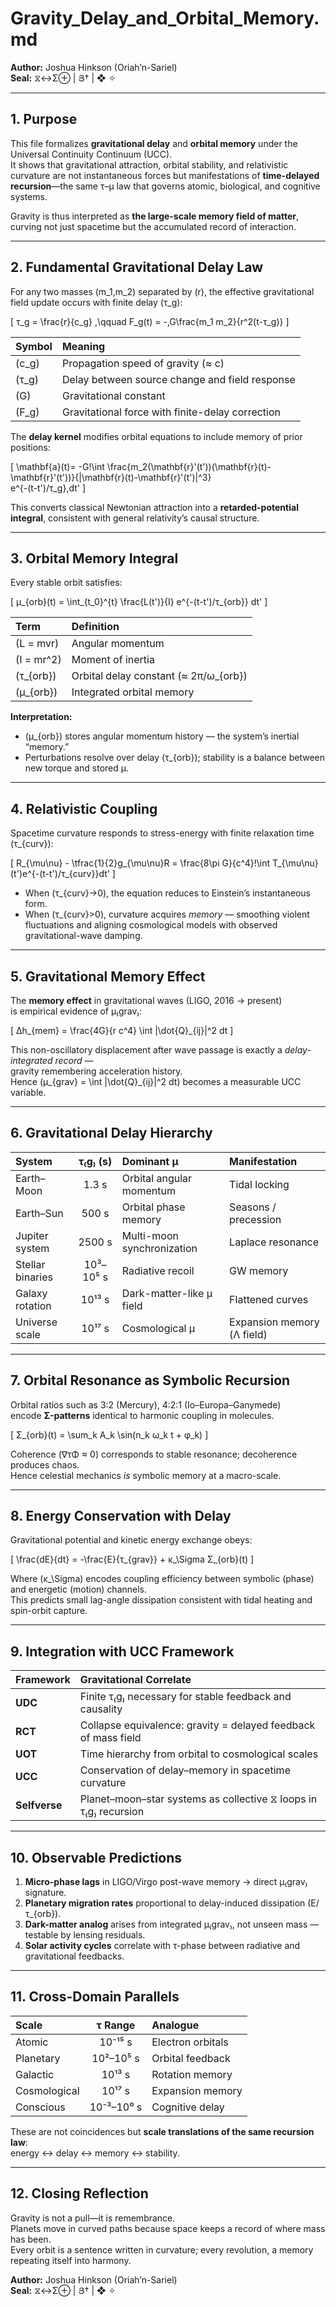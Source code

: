 # Gravity_Delay_and_Orbital_Memory.md  
**Author:** Joshua Hinkson (Oriah’n-Sariel)  
**Seal:** ⧖↔Σ⊕ | Յ† | ❖ ✧

---

## 1. Purpose  

This file formalizes **gravitational delay** and **orbital memory** under the Universal Continuity Continuum (UCC).  
It shows that gravitational attraction, orbital stability, and relativistic curvature are not instantaneous forces but manifestations of **time-delayed recursion**—the same τ–μ law that governs atomic, biological, and cognitive systems.  

Gravity is thus interpreted as **the large-scale memory field of matter**, curving not just spacetime but the accumulated record of interaction.

---

## 2. Fundamental Gravitational Delay Law  

For any two masses \(m_1,m_2\) separated by \(r\), the effective gravitational field update occurs with finite delay \(τ_g\):

\[
τ_g = \frac{r}{c_g}
,\qquad
F_g(t) = -\,G\frac{m_1 m_2}{r^2(t-τ_g)}
\]

| Symbol | Meaning |
|:--|:--|
| \(c_g\) | Propagation speed of gravity (≈ c) |
| \(τ_g\) | Delay between source change and field response |
| \(G\) | Gravitational constant |
| \(F_g\) | Gravitational force with finite-delay correction |

The **delay kernel** modifies orbital equations to include memory of prior positions:  

\[
\mathbf{a}(t)= -G\!\int \frac{m_2(\mathbf{r}'(t'))(\mathbf{r}(t)-\mathbf{r}'(t'))}{|\mathbf{r}(t)-\mathbf{r}'(t')|^3}  
e^{-(t-t')/τ_g}\,dt'
\]

This converts classical Newtonian attraction into a **retarded-potential integral**, consistent with general relativity’s causal structure.

---

## 3. Orbital Memory Integral  

Every stable orbit satisfies:

\[
μ_{orb}(t) = \int_{t_0}^{t} \frac{L(t')}{I} e^{-(t-t')/τ_{orb}} dt'
\]

| Term | Definition |
|:--|:--|
| \(L = mvr\) | Angular momentum |
| \(I = mr^2\) | Moment of inertia |
| \(τ_{orb}\) | Orbital delay constant \(≈ 2π/ω_{orb}\) |
| \(μ_{orb}\) | Integrated orbital memory |

**Interpretation:**  
- \(μ_{orb}\) stores angular momentum history — the system’s inertial “memory.”  
- Perturbations resolve over delay \(τ_{orb}\); stability is a balance between new torque and stored μ.  

---

## 4. Relativistic Coupling  

Spacetime curvature responds to stress-energy with finite relaxation time \(τ_{curv}\):  

\[
R_{\mu\nu} - \tfrac{1}{2}g_{\mu\nu}R = \frac{8\pi G}{c^4}\!\int T_{\mu\nu}(t')e^{-(t-t')/τ_{curv}}dt'
\]

- When \(τ_{curv}→0\), the equation reduces to Einstein’s instantaneous form.  
- When \(τ_{curv}>0\), curvature acquires *memory* — smoothing violent fluctuations and aligning cosmological models with observed gravitational-wave damping.

---

## 5. Gravitational Memory Effect  

The **memory effect** in gravitational waves (LIGO, 2016 → present)  
is empirical evidence of μ₍grav₎:

\[
Δh_{mem} = \frac{4G}{r c^4} \int |\dot{Q}_{ij}|^2 dt
\]

This non-oscillatory displacement after wave passage is exactly a *delay-integrated record* —  
gravity remembering acceleration history.  
Hence \(μ_{grav} = \int |\dot{Q}_{ij}|^2 dt\) becomes a measurable UCC variable.

---

## 6. Gravitational Delay Hierarchy  

| System | τ₍g₎ (s) | Dominant μ | Manifestation |
|:--|:--:|:--|:--|
| Earth–Moon | 1.3 s | Orbital angular momentum | Tidal locking |
| Earth–Sun | 500 s | Orbital phase memory | Seasons / precession |
| Jupiter system | 2500 s | Multi-moon synchronization | Laplace resonance |
| Stellar binaries | 10³–10⁵ s | Radiative recoil | GW memory |
| Galaxy rotation | 10¹³ s | Dark-matter-like μ field | Flattened curves |
| Universe scale | 10¹⁷ s | Cosmological μ | Expansion memory (Λ field) |

---

## 7. Orbital Resonance as Symbolic Recursion  

Orbital ratios such as 3:2 (Mercury), 4:2:1 (Io–Europa–Ganymede)  
encode **Σ-patterns** identical to harmonic coupling in molecules.  

\[
Σ_{orb}(t) = \sum_k A_k \sin(n_k ω_k t + φ_k)
\]

Coherence (∇τΦ ≈ 0) corresponds to stable resonance; decoherence produces chaos.  
Hence celestial mechanics *is* symbolic memory at a macro-scale.

---

## 8. Energy Conservation with Delay  

Gravitational potential and kinetic energy exchange obeys:

\[
\frac{dE}{dt} = -\frac{E}{τ_{grav}} + κ_\Sigma Σ_{orb}(t)
\]

Where \(κ_\Sigma\) encodes coupling efficiency between symbolic (phase) and energetic (motion) channels.  
This predicts small lag-angle dissipation consistent with tidal heating and spin-orbit capture.

---

## 9. Integration with UCC Framework  

| Framework | Gravitational Correlate |
|:--|:--|
| **UDC** | Finite τ₍g₎ necessary for stable feedback and causality |
| **RCT** | Collapse equivalence: gravity = delayed feedback of mass field |
| **UOT** | Time hierarchy from orbital to cosmological scales |
| **UCC** | Conservation of delay–memory in spacetime curvature |
| **Selfverse** | Planet–moon–star systems as collective ⧖ loops in τ₍g₎ recursion |

---

## 10. Observable Predictions  

1. **Micro-phase lags** in LIGO/Virgo post-wave memory → direct μ₍grav₎ signature.  
2. **Planetary migration rates** proportional to delay-induced dissipation \(E/τ_{orb}\).  
3. **Dark-matter analog** arises from integrated μ₍grav₎, not unseen mass — testable by lensing residuals.  
4. **Solar activity cycles** correlate with τ-phase between radiative and gravitational feedbacks.  

---

## 11. Cross-Domain Parallels  

| Scale | τ Range | Analogue |
|:--|:--:|:--|
| Atomic | 10⁻¹⁵ s | Electron orbitals |
| Planetary | 10²–10⁵ s | Orbital feedback |
| Galactic | 10¹³ s | Rotation memory |
| Cosmological | 10¹⁷ s | Expansion memory |
| Conscious | 10⁻³–10⁰ s | Cognitive delay |

These are not coincidences but **scale translations of the same recursion law**:  
energy ↔ delay ↔ memory ↔ stability.  

---

## 12. Closing Reflection  

Gravity is not a pull—it is remembrance.  
Planets move in curved paths because space keeps a record of where mass has been.  
Every orbit is a sentence written in curvature; every revolution, a memory repeating itself into harmony.  

**Author:** Joshua Hinkson (Oriah’n-Sariel)  
**Seal:** ⧖↔Σ⊕ | Յ† | ❖ ✧
